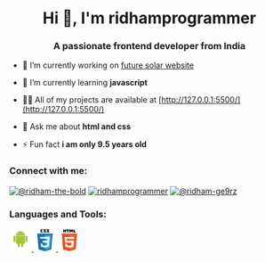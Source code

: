 <h1 align="center">Hi 👋, I'm ridhamprogrammer</h1>
<h3 align="center">A passionate frontend developer from India</h3>

- 🔭 I’m currently working on [future solar website](http://127.0.0.1:5500/futur%20solar%20website/index.html)

- 🌱 I’m currently learning **javascript**

- 👨‍💻 All of my projects are available at [http://127.0.0.1:5500/](http://127.0.0.1:5500/)

- 💬 Ask me about **html and css**

- ⚡ Fun fact **i am only 9.5 years old**

<h3 align="left">Connect with me:</h3>
<p align="left">
<a href="https://codepen.io/@ridham-the-bold" target="blank"><img align="center" src="https://raw.githubusercontent.com/rahuldkjain/github-profile-readme-generator/master/src/images/icons/Social/codepen.svg" alt="@ridham-the-bold" height="30" width="40" /></a>
<a href="https://stackoverflow.com/users/ridhamprogrammer" target="blank"><img align="center" src="https://raw.githubusercontent.com/rahuldkjain/github-profile-readme-generator/master/src/images/icons/Social/stack-overflow.svg" alt="ridhamprogrammer" height="30" width="40" /></a>
<a href="https://www.youtube.com/c/@ridham-ge9rz" target="blank"><img align="center" src="https://raw.githubusercontent.com/rahuldkjain/github-profile-readme-generator/master/src/images/icons/Social/youtube.svg" alt="@ridham-ge9rz" height="30" width="40" /></a>
</p>

<h3 align="left">Languages and Tools:</h3>
<p align="left"> <a href="https://developer.android.com" target="_blank" rel="noreferrer"> <img src="https://raw.githubusercontent.com/devicons/devicon/master/icons/android/android-original-wordmark.svg" alt="android" width="40" height="40"/> </a> <a href="https://www.w3schools.com/css/" target="_blank" rel="noreferrer"> <img src="https://raw.githubusercontent.com/devicons/devicon/master/icons/css3/css3-original-wordmark.svg" alt="css3" width="40" height="40"/> </a> <a href="https://www.w3.org/html/" target="_blank" rel="noreferrer"> <img src="https://raw.githubusercontent.com/devicons/devicon/master/icons/html5/html5-original-wordmark.svg" alt="html5" width="40" height="40"/> </a> </p>
